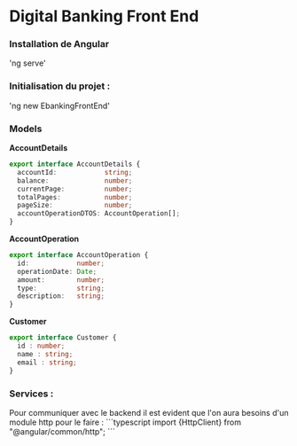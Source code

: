 <h1>Digital Banking Front End</h1>
<h3>Installation de Angular</h3>
'ng serve'

<h3>Initialisation du projet :</h3>
'ng new EbankingFrontEnd'

<h3>Models</h3>
<strong>AccountDetails</strong>

```typescript
export interface AccountDetails {
  accountId:            string;
  balance:              number;
  currentPage:          number;
  totalPages:           number;
  pageSize:             number;
  accountOperationDTOS: AccountOperation[];
}
```
<strong>AccountOperation</strong>

```typescript
export interface AccountOperation {
  id:            number;
  operationDate: Date;
  amount:        number;
  type:          string;
  description:   string;
}
```
<strong>Customer</strong>
```typescript
export interface Customer {
  id : number;
  name : string;
  email : string;
}
```

<h3>Services :</h3>
Pour communiquer avec le backend il est evident que l'on aura besoins d'un module http pour le faire :
```typescript
import {HttpClient} from "@angular/common/http";
```
